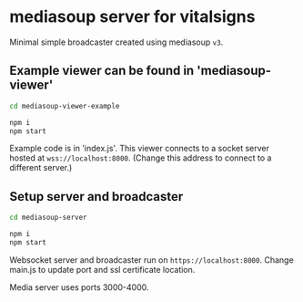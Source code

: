 # mediasoup server for vitalsigns

Minimal simple broadcaster created using mediasoup `v3`.

## Example viewer can be found in 'mediasoup-viewer'

```sh
cd mediasoup-viewer-example

npm i
npm start
```

Example code is in 'index.js'. This viewer connects to a socket server hosted at `wss://localhost:8000`.
(Change this address to connect to a different server.)

## Setup server and broadcaster

```sh
cd mediasoup-server

npm i
npm start
```

Websocket server and broadcaster run on `https://localhost:8000`. Change main.js to update port and ssl certificate location.

Media server uses ports 3000-4000.
